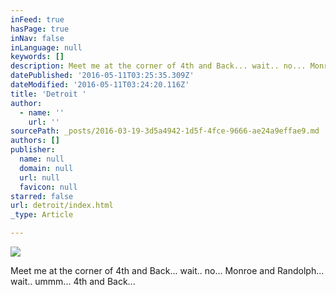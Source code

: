```yaml
---
inFeed: true
hasPage: true
inNav: false
inLanguage: null
keywords: []
description: Meet me at the corner of 4th and Back... wait.. no... Monroe and Randolph... wait.. ummm... 4th and Back...
datePublished: '2016-05-11T03:25:35.309Z'
dateModified: '2016-05-11T03:24:20.116Z'
title: 'Detroit '
author:
  - name: ''
    url: ''
sourcePath: _posts/2016-03-19-3d5a4942-1d5f-4fce-9666-ae24a9effae9.md
authors: []
publisher:
  name: null
  domain: null
  url: null
  favicon: null
starred: false
url: detroit/index.html
_type: Article

---
```

![](https://the-grid-user-content.s3-us-west-2.amazonaws.com/3eb22438-6fd6-47c4-b119-9ed18c62315b.jpg)

Meet me at the corner of 4th and Back... wait.. no... Monroe and Randolph... wait.. ummm... 4th and Back...